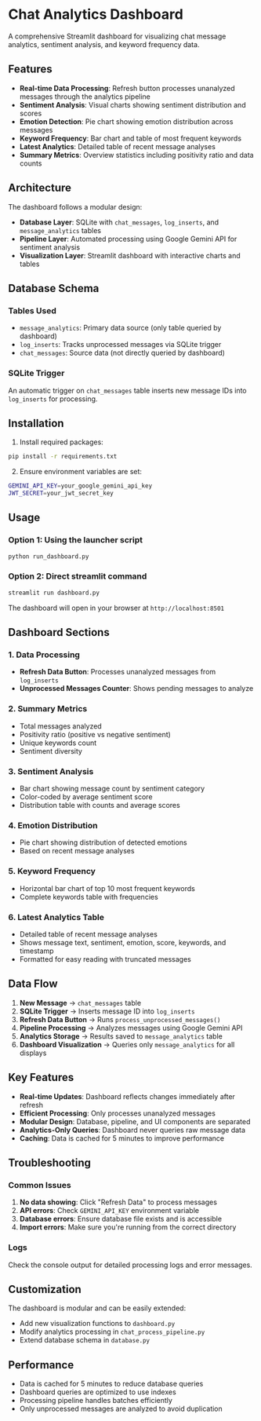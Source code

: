 # Chat Analytics Dashboard

A comprehensive Streamlit dashboard for visualizing chat message analytics, sentiment analysis, and keyword frequency data.

## Features

- **Real-time Data Processing**: Refresh button processes unanalyzed messages through the analytics pipeline
- **Sentiment Analysis**: Visual charts showing sentiment distribution and scores
- **Emotion Detection**: Pie chart showing emotion distribution across messages
- **Keyword Frequency**: Bar chart and table of most frequent keywords
- **Latest Analytics**: Detailed table of recent message analyses
- **Summary Metrics**: Overview statistics including positivity ratio and data counts

## Architecture

The dashboard follows a modular design:
- **Database Layer**: SQLite with `chat_messages`, `log_inserts`, and `message_analytics` tables
- **Pipeline Layer**: Automated processing using Google Gemini API for sentiment analysis
- **Visualization Layer**: Streamlit dashboard with interactive charts and tables

## Database Schema

### Tables Used
- `message_analytics`: Primary data source (only table queried by dashboard)
- `log_inserts`: Tracks unprocessed messages via SQLite trigger
- `chat_messages`: Source data (not directly queried by dashboard)

### SQLite Trigger
An automatic trigger on `chat_messages` table inserts new message IDs into `log_inserts` for processing.

## Installation

1. Install required packages:
```bash
pip install -r requirements.txt
```

2. Ensure environment variables are set:
```bash
GEMINI_API_KEY=your_google_gemini_api_key
JWT_SECRET=your_jwt_secret_key
```

## Usage

### Option 1: Using the launcher script
```bash
python run_dashboard.py
```

### Option 2: Direct streamlit command
```bash
streamlit run dashboard.py
```

The dashboard will open in your browser at `http://localhost:8501`

## Dashboard Sections

### 1. Data Processing
- **Refresh Data Button**: Processes unanalyzed messages from `log_inserts` 
- **Unprocessed Messages Counter**: Shows pending messages to analyze

### 2. Summary Metrics
- Total messages analyzed
- Positivity ratio (positive vs negative sentiment)
- Unique keywords count
- Sentiment diversity

### 3. Sentiment Analysis
- Bar chart showing message count by sentiment category
- Color-coded by average sentiment score
- Distribution table with counts and average scores

### 4. Emotion Distribution  
- Pie chart showing distribution of detected emotions
- Based on recent message analyses

### 5. Keyword Frequency
- Horizontal bar chart of top 10 most frequent keywords
- Complete keywords table with frequencies

### 6. Latest Analytics Table
- Detailed table of recent message analyses
- Shows message text, sentiment, emotion, score, keywords, and timestamp
- Formatted for easy reading with truncated messages

## Data Flow

1. **New Message** → `chat_messages` table
2. **SQLite Trigger** → Inserts message ID into `log_inserts`
3. **Refresh Data Button** → Runs `process_unprocessed_messages()`
4. **Pipeline Processing** → Analyzes messages using Google Gemini API
5. **Analytics Storage** → Results saved to `message_analytics` table
6. **Dashboard Visualization** → Queries only `message_analytics` for all displays

## Key Features

- **Real-time Updates**: Dashboard reflects changes immediately after refresh
- **Efficient Processing**: Only processes unanalyzed messages
- **Modular Design**: Database, pipeline, and UI components are separated
- **Analytics-Only Queries**: Dashboard never queries raw message data
- **Caching**: Data is cached for 5 minutes to improve performance

## Troubleshooting

### Common Issues

1. **No data showing**: Click "Refresh Data" to process messages
2. **API errors**: Check `GEMINI_API_KEY` environment variable
3. **Database errors**: Ensure database file exists and is accessible
4. **Import errors**: Make sure you're running from the correct directory

### Logs
Check the console output for detailed processing logs and error messages.

## Customization

The dashboard is modular and can be easily extended:
- Add new visualization functions to `dashboard.py`
- Modify analytics processing in `chat_process_pipeline.py`
- Extend database schema in `database.py`

## Performance

- Data is cached for 5 minutes to reduce database queries
- Dashboard queries are optimized to use indexes
- Processing pipeline handles batches efficiently
- Only unprocessed messages are analyzed to avoid duplication